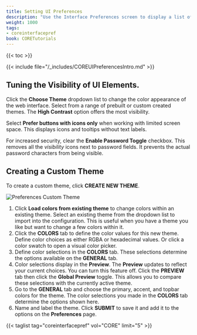 ```yaml
---
title: Setting UI Preferences
description: "Use the Interface Preferences screen to display a list of general preferences or to change preference settings for your TrueNAS."
weight: 1000
tags:
- coreinterfacepref
book: CORETutorials
---
```


{{< toc >}}

{{< include file="/_includes/COREUIPreferencesIntro.md" >}}

## Tuning the Visibility of UI Elements.

Click the **Choose Theme** dropdown list to change the color appearance of the web interface. Select from a range of prebuilt or custom created themes.
The **High Contrast** option offers the most visibility.

Select **Prefer buttons with icons only** when working with limited screen space. This displays icons and tooltips without text labels.

For increased security, clear the **Enable Password Toggle** checkbox.
This removes all the <i class="material-icons" aria-hidden="true" title="Visibility">visibility</i> icons next to password fields. It prevents the actual password characters from being visible.

## Creating a Custom Theme

To create a custom theme, click **CREATE NEW THEME**.

![Preferences Custom Theme](/images/CORE/Settings/PreferencesCustomTheme.png "Custom UI Theme")

1. Click **Load colors from existing theme** to change colors within an existing theme. Select an existing theme from the dropdown list to import into the configuration. This is useful when you have a theme you like but want to change a few colors within it.
2. Click the **COLORS** tab to define the color values for this new theme.
   Define color choices as either RGBA or hexadecimal values. Or click a color swatch to open a visual color picker.
3. Define color selections in the **COLORS** tab. These selections determine the options available on the **GENERAL** tab.
4. Color selections display in the **Preview**. The **Preview** updates to reflect your current choices. You can turn this feature off. Click the **PREVIEW** tab then click the **Global Preview** toggle. This allows you to compare these selections with the currently active theme.  
5. Go to the **GENERAL** tab and choose the primary, accent, and topbar colors for the theme. The color selections you made in the **COLORS** tab determine the options shown here.
6. Name and label the theme. Click **SUBMIT** to save it and add it to the options on the **Preferences** page.

{{< taglist tag="coreinterfacepref" vol="CORE" limit="5" >}}
